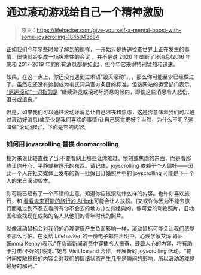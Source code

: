 # 通过滚动游戏给自己一个精神激励

> 原文：<https://lifehacker.com/give-yourself-a-mental-boost-with-some-joyscrolling-1845943584>

正如我们今年早些时候了解到的那样，一开始只是快速检查世界上正在发生的事情，很快就会变成一场灾难性的会议 。并不是说 2020 年垄断了坏消息(2016 年底和 2017-2019 年的所有消息都是如此)，但今年它来得特别猛烈和迅速。



如果，在这一点上，你还没有遇到过术语“毁灭滚动”，，，那么你可能至少已经做过了。虽然它还没有达到成为韦氏词典官方条目的标准，但该网站的运营部门表示， [“厄运滚动”一词指的是](https://www.merriam-webster.com/words-at-play/doomsurfing-doomscrolling-words-were-watching) “继续浏览或滚动坏消息的倾向，即使这些消息令人悲伤、沮丧或沮丧。”

但是，如果我们可以通过滚动坏消息让自己沮丧和焦虑，这是否意味着我们可以通过滚动好消息(或至少是我们喜欢的事情)让自己感觉更好？当然，为什么不呢？这叫做“滚动游戏”，下面是它的内容。

### 如何用 joyscrolling 替换 doomscrolling

相对来说比较直截了当:不要看网上那些让你难过、愤怒或焦虑的东西，而是看那些让你开心、平静或被逗乐的东西。请记住，joyscrolling 依赖于个人偏好——因此一个人在社交媒体上发布的新一批假日订婚照片中的 joyscrolling 可能是下一个人的末日滚动版本。

你可能已经有了一个不错的主意，知道你应该滚动什么样的内容。也许你喜欢旅行，和 [看看未来可能的旅行的 Airbnb](https://lifehacker.com/browse-airbnb-when-youre-tempted-to-stress-shop-1835283168)可能会让人放松。(又或许你因为不能去旅行而难过到不忍去看所有你不会去的地方。)也有经典的，像可爱的动物照片，旧地图和查找现在成熟的名人从他们的青年时代的照片。

就像滚动鼠标会对我们的心理健康产生负面影响一样，滚动鼠标可能会让我们感觉不那么可怕。在发给 Lifehacker 的一份电子邮件声明中，心理学家艾玛·肯尼(Emma Kenny)表示:“在负面新闻消费中穿插令人振奋、鼓舞人心的内容，将有助于打击(不好的)感觉。”她与 Visit Iceland 合作，开展新的 joyscrolling 活动。“花时间接触积极的内容会对我们的情绪状态产生几乎是瞬间的影响，所以滚动游戏是最好的解药。”